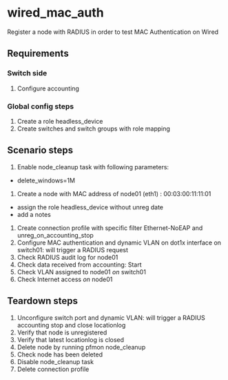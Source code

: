 # wired_mac_auth

Register a node with RADIUS in order to test MAC Authentication on Wired

## Requirements

### Switch side
1. Configure accounting

### Global config steps
1. Create a role headless_device
1. Create switches and switch groups with role mapping

## Scenario steps
1. Enable node_cleanup task with following parameters:
- delete_windows=1M
1. Create a node with MAC address of node01 (eth1) : 00:03:00:11:11:01
- assign the role headless_device without unreg date
- add a notes
1. Create connection profile with specific filter Ethernet-NoEAP and unreg_on_accounting_stop
1. Configure MAC authentication and dynamic VLAN on dot1x interface on
   switch01: will trigger a RADIUS request
1. Check RADIUS audit log for node01
1. Check data received from accounting: Start
1. Check VLAN assigned to node01 *on* switch01
1. Check Internet access *on* node01

## Teardown steps
1. Unconfigure switch port and dynamic VLAN: will trigger a RADIUS accounting
   stop and close locationlog
1. Verify that node is unregistered
1. Verify that latest locationlog is closed
1. Delete node by running pfmon node_cleanup
1. Check node has been deleted
1. Disable node_cleanup task
1. Delete connection profile
